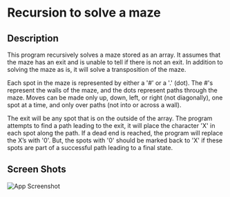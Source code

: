 # Recursion to solve a maze
## Description

This program recursively solves a maze stored as an array. It assumes that the maze has an exit and is unable to tell if there is not an exit. In addition to solving the maze as is, it will solve a transposition of the maze.

Each spot in the maze is represented by either a '#' or a '.' (dot). The #'s represent the walls of the maze, and the dots represent paths through the maze. Moves can be made only up, down, left, or right (not diagonally), one spot at a time, and only over paths (not into or across a wall).

The exit will be any spot that is on the outside of the array. The program attempts to find a path leading to the exit, it will place the character 'X' in each spot along the path. If a dead end is reached, the program will replace the X’s with '0'. But, the spots with '0' should be marked back to 'X' if these spots are part of a successful path leading to a final state.

## Screen Shots
![App Screenshot](https://imgur.com/knoPAel)

